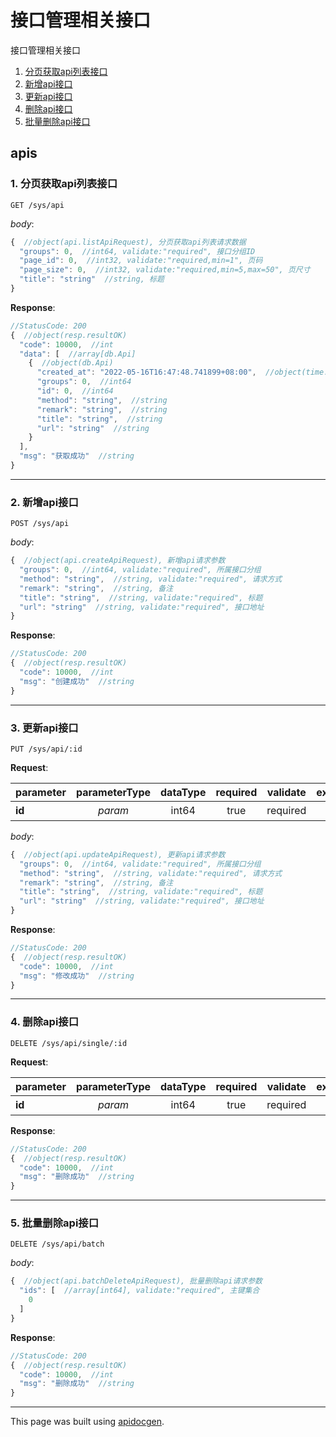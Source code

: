 <!-- Code generated by apidocgen. DO NOT EDIT. -->
# 接口管理相关接口

接口管理相关接口

1. [分页获取api列表接口](#1-分页获取api列表接口)
2. [新增api接口](#2-新增api接口)
3. [更新api接口](#3-更新api接口)
4. [删除api接口](#4-删除api接口)
5. [批量删除api接口](#5-批量删除api接口)

## apis

### 1. 分页获取api列表接口

```text
GET /sys/api
```

_body_:

```javascript
{  //object(api.listApiRequest), 分页获取api列表请求数据
  "groups": 0,  //int64, validate:"required", 接口分组ID
  "page_id": 0,  //int32, validate:"required,min=1", 页码
  "page_size": 0,  //int32, validate:"required,min=5,max=50", 页尺寸
  "title": "string"  //string, 标题
}
```

__Response__:

```javascript
//StatusCode: 200 
{  //object(resp.resultOK)
  "code": 10000,  //int
  "data": [  //array[db.Api]
    {  //object(db.Api)
      "created_at": "2022-05-16T16:47:48.741899+08:00",  //object(time.Time)
      "groups": 0,  //int64
      "id": 0,  //int64
      "method": "string",  //string
      "remark": "string",  //string
      "title": "string",  //string
      "url": "string"  //string
    }
  ],
  "msg": "获取成功"  //string
}
```

---

### 2. 新增api接口

```text
POST /sys/api
```

_body_:

```javascript
{  //object(api.createApiRequest), 新增api请求参数
  "groups": 0,  //int64, validate:"required", 所属接口分组
  "method": "string",  //string, validate:"required", 请求方式
  "remark": "string",  //string, 备注
  "title": "string",  //string, validate:"required", 标题
  "url": "string"  //string, validate:"required", 接口地址
}
```

__Response__:

```javascript
//StatusCode: 200 
{  //object(resp.resultOK)
  "code": 10000,  //int
  "msg": "创建成功"  //string
}
```

---

### 3. 更新api接口

```text
PUT /sys/api/:id
```

__Request__:

parameter|parameterType|dataType|required|validate|example|description
--|:-:|:-:|:-:|--|--|--
__id__|_param_|int64|true|required||主键ID

_body_:

```javascript
{  //object(api.updateApiRequest), 更新api请求参数
  "groups": 0,  //int64, validate:"required", 所属接口分组
  "method": "string",  //string, validate:"required", 请求方式
  "remark": "string",  //string, 备注
  "title": "string",  //string, validate:"required", 标题
  "url": "string"  //string, validate:"required", 接口地址
}
```

__Response__:

```javascript
//StatusCode: 200 
{  //object(resp.resultOK)
  "code": 10000,  //int
  "msg": "修改成功"  //string
}
```

---

### 4. 删除api接口

```text
DELETE /sys/api/single/:id
```

__Request__:

parameter|parameterType|dataType|required|validate|example|description
--|:-:|:-:|:-:|--|--|--
__id__|_param_|int64|true|required||主键ID

__Response__:

```javascript
//StatusCode: 200 
{  //object(resp.resultOK)
  "code": 10000,  //int
  "msg": "删除成功"  //string
}
```

---

### 5. 批量删除api接口

```text
DELETE /sys/api/batch
```

_body_:

```javascript
{  //object(api.batchDeleteApiRequest), 批量删除api请求参数
  "ids": [  //array[int64], validate:"required", 主键集合
    0
  ]
}
```

__Response__:

```javascript
//StatusCode: 200 
{  //object(resp.resultOK)
  "code": 10000,  //int
  "msg": "删除成功"  //string
}
```

---

This page was built using [apidocgen](https://github.com/alovn/apidocgen).
